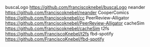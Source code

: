 buscaLogo https://github.com/franciscoknebel/buscaLogo
neander https://github.com/franciscoknebel/neander
CooperComics https://github.com/franciscoknebel/cc
PeerReview-Alligator https://github.com/franciscoknebel/PeerReview-Alligator
cacheSim https://github.com/franciscoknebel/cacheSim
t2fs https://github.com/FranciscoKnebel/t2fs
fbd-spotify https://github.com/FranciscoKnebel/fbd-spotify

